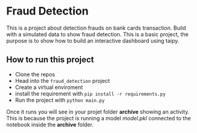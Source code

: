 # Fraud Detection
This is a project about detection frauds on bank cards transaction.
Build with a simulated data to show fraud detection.
This is a basic project, the purpose is to show how to build an interactive dashboard using taipy.

## How to run this project
- Clone the repos
- Head into the `fraud_detection` project
- Create a virtual enviroment
- install the requirement with `pip install -r requirements.py`
- Run the project with `python main.py`

Once it runs you will see in your projet folder __archive__ showing an activity.
This is because the project is running a model _model.pkl_ connected to the notebook inside the __archive__ folder.  